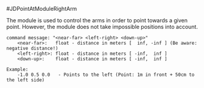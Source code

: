 #JDPointAtModuleRightArm

The module is used to control the arms in order to point towards a given point. However, the module does not take impossible positions into account.

    command message: "<near-far> <left-right> <down-up>"
        <near-far>:   float - distance in meters [  inf, -inf ] (Be aware: negative distance!)
        <left-right>: float - distance in meters [ -inf,  inf ]
        <down-up>:    float - distance in meters [ -inf,  inf ]

    Example:
        -1.0 0.5 0.0   - Points to the left (Point: 1m in front + 50cm to the left side)
